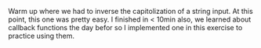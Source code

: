 Warm up where we had to inverse the capitolization of a string input. At this point, this one was pretty easy. I finished in < 10min
also, we learned about callback functions the day befor so I implemented one in this exercise to practice using them.